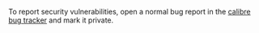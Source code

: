 To report security vulnerabilities, open a normal bug report in the
[calibre bug tracker](https://calibre-ebook.com/bugs) and mark it private.
